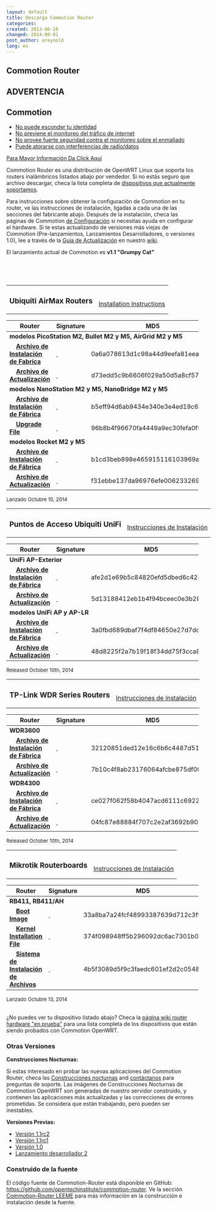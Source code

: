 ```yaml
---
layout: default
title: Descarga Commotion Router
categories:
created: 2013-06-28
changed: 2014-08-01
post_author: areynold
lang: es
---
```

<h2>Commotion Router</h2>

<div class="warning-label">
<div class="warning-top">
<h2>ADVERTENCIA</h2>
</div>

<div class="warning-bottom">
<h2>Commotion</h2>

<ul>
	<li><a href="/understanding-commotions-warning-label#anonymity">No puede esconder tu identidad</a></li>
	<li><a href="/understanding-commotions-warning-label#internet">No previene el monitoreo del tráfico de internet</a></li>
	<li><a href="/understanding-commotions-warning-label#monitoring">No provee fuerte seguridad contra el monitoreo sobre el enmallado</a></li>
	<li><a href="/understanding-commotions-warning-label#jamming">Puede atorarse con interferencias de radio/datos</a></li>
</ul>
<a href="/understanding-commotions-warning-label">Para Mayor Información Da Click Aquí</a></div>
</div>

<p>Commotion Router es una distribución de OpenWRT Linux que soporta los routers inalámbricos listados abajo por vendedor. Si no estás seguro que archivo descargar, checa la lista completa de <a href="/docs/supported-devices">dispositivos que actualmente soportamos</a>.</p>

<p>Para instrucciones sobre obtener la configuración de Commotion en tu router, ve las instrucciones de instalación, ligadas a cada una de las secciones del fabricante abajo. Después de la instalación, checa las páginas de Commotion <a href="/docs/cck/installing-configuring/configure-commotion/">de Configuración</a>
si necesitas ayuda en configurar el hardware. Si te estas actualizando de versiones más viejas de Commotion (Pre-lanzamientos, Lanzamientos Desarrolladores, o versiones 1.0), lee a través de la <a href="https://wiki.commotionwireless.net/doku.php?id=general_resources:documentation:router:upgrading_from_previous_versions">Guía de Actualización</a> en nuestro <a href="https://wiki.commotionwireless.net/">wiki</a>.</p>

<p>El lanzamiento actual de Commotion es <strong>v1.1 "Grumpy Cat"</strong></p>

<p>&nbsp;</p>
<p>&nbsp;</p>

<table style="width:600px; ">
<tr><td><h3 id="ubiquiti-airmax">Ubiquiti AirMax Routers</h3></td>
<td style="align:right; vertical-align:bottom; padding-bottom:1em;"><a href="/docs/cck/installing-configuring/install-ubiquiti-router/">Installation Instructions</a></td>
</tr>
</table>

<table class="files list">
  <thead>
    <tr>
	<th scope="col">Router</th>
	<th scope="col">Signature</th>
	<th scope="col">MD5</th>
	<th scope="col">Size</th>
    </tr>
  </thead>
  <tbody>
    <tr class="file even">
	<td colspan="4"><strong>modelos PicoStation M2, Bullet M2 y M5, AirGrid M2 y M5</strong></td>
    </tr>
    <tr class="file odd">
	<td>&nbsp;&nbsp;&nbsp;&nbsp;<a href="https://downloads.commotionwireless.net/router/1.1/ar71xx/generic/openwrt-ar71xx-generic-ubnt-bullet-m-squashfs-factory.bin" title="openwrt-ar71xx-generic-ubnt-bullet-m-squashfs-factory.bin"><strong>Archivo de Instalación de Fabrica</strong></a></td>
	<td><a class="signature" href="https://downloads.commotionwireless.net/router/1.1/ar71xx/generic/openwrt-ar71xx-generic-ubnt-bullet-m-squashfs-factory.bin.asc">&nbsp;</a></td>
	<td>0a6a078613d1c98a44d9eefa81eea022</td>
	<td>5.1 MB</td>
    </tr>
    <tr class="file odd">
	<td>&nbsp;&nbsp;&nbsp;&nbsp;<a href="https://downloads.commotionwireless.net/router/1.1/ar71xx/generic/openwrt-ar71xx-generic-ubnt-bullet-m-squashfs-sysupgrade.bin" title="openwrt-ar71xx-generic-ubnt-bullet-m-squashfs-sysupgrade.bin"><strong>Archivo de Actualización</strong></a></td>
	<td><a class="signature" href="https://downloads.commotionwireless.net/router/1.1/ar71xx/generic/openwrt-ar71xx-generic-ubnt-bullet-m-squashfs-sysupgrade.bin.asc">&nbsp;</a></td>
	<td>d73edd5c9b6606f029a50d5a8cf57edb</td>
	<td>5.1 MB</td>
    </tr>
    <tr class="file even">
	<td colspan="4"><strong>modelos NanoStation M2 y M5, NanoBridge M2 y M5</strong></td>
    </tr>
    <tr class="file odd">
	<td>&nbsp;&nbsp;&nbsp;&nbsp;<a href="https://downloads.commotionwireless.net/router/1.1/ar71xx/generic/openwrt-ar71xx-generic-ubnt-nano-m-squashfs-factory.bin" title="openwrt-ar71xx-generic-ubnt-nano-m-squashfs-factory.bin"><strong>Archivo de Instalación de Fábrica</strong></a></td>
	<td><a class="signature" href="https://downloads.commotionwireless.net/router/1.1/ar71xx/generic/openwrt-ar71xx-generic-ubnt-nano-m-squashfs-factory.bin.asc">&nbsp;</a></td>
	<td>b5eff94d6ab9434e340e3e4ed19c695d</td>
	<td>5.1 MB</td>
    </tr>
    <tr class="file odd">
	<td>&nbsp;&nbsp;&nbsp;&nbsp;<a href="https://downloads.commotionwireless.net/router/1.1/ar71xx/generic/openwrt-ar71xx-generic-ubnt-nano-m-squashfs-sysupgrade.bin" title="openwrt-ar71xx-generic-ubnt-nano-m-squashfs-sysupgrade.bin"><strong>Upgrade File</strong></a></td>
	<td><a class="signature" href="https://downloads.commotionwireless.net/router/1.1/ar71xx/generic/openwrt-ar71xx-generic-ubnt-nano-m-squashfs-sysupgrade.bin.asc">&nbsp;</a></td>
	<td>96b8b4f96670fa4449a9ec30fefa0f90</td>
	<td>5.1 MB</td>
    </tr>
    <tr class="file even">
	<td colspan="4"><strong>modelos Rocket M2 y M5</strong></td>
    </tr>
    <tr class="file odd">
	<td>&nbsp;&nbsp;&nbsp;&nbsp;<a href="https://downloads.commotionwireless.net/router/1.1/ar71xx/generic/openwrt-ar71xx-generic-ubnt-rocket-m-squashfs-factory.bin" title="openwrt-ar71xx-generic-ubnt-rocket-m-squashfs-factory.bin"><strong>Archivo de Instalación de Fábrica</strong></a></td>
	<td><a class="signature" href="https://downloads.commotionwireless.net/router/1.1/ar71xx/generic/openwrt-ar71xx-generic-ubnt-rocket-m-squashfs-factory.bin.asc">&nbsp;</a></td>
	<td>b1cd3beb898e465915116103969ab41e</td>
	<td>5.1 MB</td>
    </tr>
    <tr class="file odd">
	<td>&nbsp;&nbsp;&nbsp;&nbsp;<a href="https://downloads.commotionwireless.net/router/1.1/ar71xx/generic/openwrt-ar71xx-generic-ubnt-rocket-m-squashfs-sysupgrade.bin" title="openwrt-ar71xx-generic-ubnt-rocket-m-squashfs-sysupgrade.bin"><strong>Archivo de Actualización</strong></a></td>
	<td><a class="signature" href="https://downloads.commotionwireless.net/router/1.1/ar71xx/generic/openwrt-ar71xx-generic-ubnt-rocket-m-squashfs-sysupgrade.bin.asc">&nbsp;</a></td>
	<td>f31ebbe137da96976efe0062332699af</td>
	<td>5.1 MB</td>
    </tr>
  </tbody>
</table>
<p style="font-size:small;">Lanzado Octubre 10, 2014</p>

<table style="width:600px; ">
<tr><td><h3 id="ubiquiti-unifi">Puntos de Acceso Ubiquiti UniFi</h3></td>
<td style="align:right; vertical-align:bottom; padding-bottom:1em;"><a href="/docs/cck/installing-configuring/install-unifi-router/">Instrucciones de Instalación</a></td>
</tr>
</table>

<table class="files list">
  <thead>
    <tr>
	<th scope="col">Router</th>
	<th scope="col">Signature</th>
	<th scope="col">MD5</th>
	<th scope="col">Size</th>
    </tr>
  </thead>
  <tbody>
    <tr class="file even">
	<td colspan="4"><strong>UniFi AP-Exterior</strong></td>
    </tr>
    <tr class="file odd">
	<td>&nbsp;&nbsp;&nbsp;&nbsp;<a href="https://downloads.commotionwireless.net/router/1.1/ar71xx/generic/openwrt-ar71xx-generic-ubnt-unifi-outdoor-squashfs-factory.bin" title="openwrt-ar71xx-generic-ubnt-unifi-outdoor-squashfs-factory.bin"><strong>Archivo de Instalación de Fábrica</strong></a></td>
	<td><a class="signature" href="https://downloads.commotionwireless.net/router/1.1/ar71xx/generic/openwrt-ar71xx-generic-ubnt-unifi-outdoor-squashfs-factory.bin.asc">&nbsp;</a></td>
	<td>afe2d1e69b5c84820efd5dbed6c42434</td>
	<td>5.1 MB</td>
    </tr>
    <tr class="file odd">
	<td>&nbsp;&nbsp;&nbsp;&nbsp;<a href="https://downloads.commotionwireless.net/router/1.1/ar71xx/generic/openwrt-ar71xx-generic-ubnt-unifi-outdoor-squashfs-sysupgrade.bin" title="openwrt-ar71xx-generic-ubnt-unifi-outdoor-squashfs-sysupgrade.bin"><strong>Archivo de Actualización</strong></a></td>
	<td><a class="signature" href="https://downloads.commotionwireless.net/router/1.1/ar71xx/generic/openwrt-ar71xx-generic-ubnt-unifi-outdoor-squashfs-sysupgrade.bin.asc">&nbsp;</a></td>
	<td>5d13188412eb1b4f94bceec0e3b281ec</td>
	<td>5.1 MB</td>
    </tr>
    <tr class="file even">
	<td colspan="4"><strong>modelos UniFi AP y AP-LR</strong></td>
    </tr>
    <tr class="file odd">
	<td>&nbsp;&nbsp;&nbsp;&nbsp;<a href="https://downloads.commotionwireless.net/router/1.1/ar71xx/generic/openwrt-ar71xx-generic-ubnt-unifi-squashfs-factory.bin" title="openwrt-ar71xx-generic-ubnt-unifi-squashfs-factory.bin"><strong>Archivo de Instalación de Fábrica</strong></a></td>
	<td><a class="signature" href="https://downloads.commotionwireless.net/router/1.1/ar71xx/generic/openwrt-ar71xx-generic-ubnt-unifi-squashfs-factory.bin.asc">&nbsp;</a></td>
	<td>3a0fbd689dbaf7f4df84650e27d7dc57</td>
	<td>5.1 MB</td>
    </tr>
    <tr class="file odd">
	<td>&nbsp;&nbsp;&nbsp;&nbsp;<a href="https://downloads.commotionwireless.net/router/1.1/ar71xx/generic/openwrt-ar71xx-generic-ubnt-unifi-squashfs-sysupgrade.bin" title="openwrt-ar71xx-generic-ubnt-unifi-squashfs-factory.bin"><strong>Archivo de Actualización</strong></a></td>
	<td><a class="signature" href="https://downloads.commotionwireless.net/router/1.1/ar71xx/generic/openwrt-ar71xx-generic-ubnt-unifi-squashfs-sysupgrade.bin.asc">&nbsp;</a></td>
	<td>48d8225f2a7b19f18f34dd75f3cca8d1</td>
	<td>5.1 MB</td>
    </tr>
  </tbody>
</table>
<p style="font-size:small;">Released October 10th, 2014</p>

<table style="width:600px; ">
<tr><td><h3 id="tplink">TP-Link WDR Series Routers</h3></td>
<td style="align:right; vertical-align:bottom; padding-bottom:1em;"><a href="/docs/cck/installing-configuring/install-tplink-router/">Instrucciones de Instalación</a></td>
</tr>
</table>

<table class="files list">
   <thead>
      <tr>
         <th scope="col">Router</th>
         <th scope="col">Signature</th>
         <th scope="col">MD5</th>
         <th scope="col">Size</th>
      </tr>
  </thead>
  <tbody>
      <tr class="file even">
	  <td colspan="4"><strong>WDR3600</strong></td>
      </tr>
      <tr class="file odd">
         <td>&nbsp;&nbsp;&nbsp;&nbsp;<a href="https://downloads.commotionwireless.net/router/1.1/ar71xx/generic/openwrt-ar71xx-generic-tl-wdr3600-v1-squashfs-factory.bin" title="openwrt-ar71xx-generic-tl-wdr3600-v1-squashfs-factory.bin"><strong>Archivo de Instalación de Fábrica</strong></a></td>
         <td><a class="signature" href="https://downloads.commotionwireless.net/router/1.1/ar71xx/generic/openwrt-ar71xx-generic-tl-wdr3600-v1-squashfs-factory.bin.asc">&nbsp;</a></td>
         <td>32120851ded12e16c6b6c4487d51c30e</td>
         <td>7.8 MB</td>
      </tr>
      <tr class="file odd">
         <td>&nbsp;&nbsp;&nbsp;&nbsp;<a href="https://downloads.commotionwireless.net/router/1.1/ar71xx/generic/openwrt-ar71xx-generic-tl-wdr3600-v1-squashfs-sysupgrade.bin" title="openwrt-ar71xx-generic-tl-wdr3600-v1-squashfs-sysupgrade.bin"><strong>Archivo de Actualización</strong></a></td>
         <td><a class="signature" href="https://downloads.commotionwireless.net/router/1.1/ar71xx/generic/openwrt-ar71xx-generic-tl-wdr3600-v1-squashfs-sysupgrade.bin.asc">&nbsp;</a></td>
         <td>7b10c4f8ab23176064afcbe875df0001</td>
         <td>5.1 MB</td>
      </tr>
      <tr class="file even">
	  <td colspan="4"><strong>WDR4300</strong></td>
      </tr>
      <tr class="file odd">
         <td>&nbsp;&nbsp;&nbsp;&nbsp;<a href="https://downloads.commotionwireless.net/router/1.1/ar71xx/generic/openwrt-ar71xx-generic-tl-wdr4300-v1-squashfs-factory.bin" title="openwrt-ar71xx-generic-tl-wdr4300-v1-squashfs-factory.bin"><strong>Archivo de Instalación de Fábrica</strong></a></td>
         <td><a class="signature" href="https://downloads.commotionwireless.net/router/1.1/ar71xx/generic/openwrt-ar71xx-generic-tl-wdr4300-v1-squashfs-factory.bin.asc">&nbsp;</a></td>
         <td>ce027f062f58b4047acd6111c692297a</td>
         <td>7.8 MB</td>
      </tr>
      <tr class="file odd">
         <td>&nbsp;&nbsp;&nbsp;&nbsp;<a href="https://downloads.commotionwireless.net/router/1.1/ar71xx/generic/openwrt-ar71xx-generic-tl-wdr4300-v1-squashfs-sysupgrade.bin" title="openwrt-ar71xx-generic-tl-wdr4300-v1-squashfs-sysupgrade.bin"><strong>Archivo de Actualización</strong></a></td>
         <td><a class="signature" href="https://downloads.commotionwireless.net/router/1.1/ar71xx/generic/openwrt-ar71xx-generic-tl-wdr4300-v1-squashfs-sysupgrade.bin.asc">&nbsp;</a></td>
         <td>04fc87e88884f707c2e2af3692b90738</td>
         <td>5.1 MB</td>
      </tr>
  </tbody>
</table>
<p style="font-size:small;">Released October 10th, 2014</p>

<table style="width:600px; ">
<tr><td><h3 id="mikrotik">Mikrotik Routerboards</h3></td>
<td style="align:right; vertical-align:bottom; padding-bottom:1em;"><a href="/docs/cck/installing-configuring/install-mikrotik-router/">Instrucciones de Instalación</a></td>
</tr>
</table>

<table class="files list">
   <thead>
      <tr>
         <th scope="col">Router</th>
         <th scope="col">Signature</th>
         <th scope="col">MD5</th>
         <th scope="col">Size</th>
      </tr>
  </thead>
  <tbody>
      <tr class="file even">
	  <td colspan="4"><strong>RB411, RB411/AH</strong></td>
      </tr>
      <tr class="file odd">
         <td>&nbsp;&nbsp;&nbsp;&nbsp;<a href="https://downloads.commotionwireless.net/router/1.1/ar71xx/nand/openwrt-ar71xx-nand-vmlinux-initramfs.elf" title="openwrt-ar71xx-nand-vmlinux-initramfs.elf"><strong>Boot Image</strong></a></td>
         <td><a class="signature" href="https://downloads.commotionwireless.net/router/1.1/ar71xx/nand/openwrt-ar71xx-nand-vmlinux-initramfs.elf.asc">&nbsp;</a></td>
         <td>33a8ba7a24fcf48993387639d712c3ff</td>
         <td>6.6 MB</td>
      </tr>
      <tr class="file odd">
         <td>&nbsp;&nbsp;&nbsp;&nbsp;<a href="https://downloads.commotionwireless.net/router/1.1/ar71xx/nand/openwrt-ar71xx-nand-vmlinux.elf" title="openwrt-ar71xx-nand-vmlinux.elf"><strong>Kernel Installation File</strong></a></td>
         <td><a class="signature" href="https://downloads.commotionwireless.net/router/1.1/ar71xx/nand/openwrt-ar71xx-nand-vmlinux.elf.asc">&nbsp;</a></td>
         <td>374f098948ff5b296092dc6ac7301b04</td>
         <td>2.7 MB</td>
      </tr>
      <tr class="file odd">
         <td>&nbsp;&nbsp;&nbsp;&nbsp;<a href="https://downloads.commotionwireless.net/router/1.1/ar71xx/nand/openwrt-ar71xx-nand-rootfs.tar.gz" title="openwrt-ar71xx-nand-rootfs.tar.gz"><strong>Sistema de Instalación de Archivos</strong></a></td>
         <td><a class="signature" href="https://downloads.commotionwireless.net/router/1.1/ar71xx/nand/openwrt-ar71xx-nand-rootfs.tar.gz.asc">&nbsp;</a></td>
         <td>4b5f3089d5f9c3faedc601ef2d2c0548</td>
         <td>5.4 MB</td>
      </tr>
  </tbody>
</table>
<p style="font-size:small;">Lanzado Octubre 13, 2014</p>

<p><br/>¿No puedes ver tu dispositivo listado abajo? Checa la <a href="https://wiki.commotionwireless.net/doku.php/development_resources/router/hardware_in_testing">página wiki router hardware "en prueba"</a> para una lista completa de los dispositivos que están siendo probados con Commotion OpenWRT.</p>

<h3>Otras Versiones</h3>

<p><strong>Construcciones Nocturnas:</strong></p>
<p>Si estas interesado en probar las nuevas aplicaciones del Commotion Router, checa las <a href="https://downloads.commotionwireless.net/nightly/ar71xx/">Construcciones nocturnas</a> and <a href="/contact">contáctanos</a> para preguntas de soporte. Las imágenes de Construcciones Nocturnas de Commotion OpenWRT son generadas de nuestro servidor construido, y contienen las aplicaciones más actualizadas y las correcciones de errores prometidas. Se considera que están trabajando, pero pueden ser inestables.</p>

<p><strong>Versiones Previas:</strong></p>
<ul>
  <li><a href="https://downloads.commotionwireless.net/router/1.1rc2">Versión 1.1rc2</a></li>
  <li><a href="https://downloads.commotionwireless.net/router/1.1rc1">Versión 1.1rc1</a></li>
  <li><a href="https://downloads.commotionwireless.net/router/1.0">Versión 1.0</a></li>
  <li><a href="https://downloads.commotionwireless.net/router/DR2">Lanzamiento desarrollador 2</a></li>
</ul>

<h3 id="source">Construido de la fuente</h3>
<p>El código fuente de Commotion-Router está disponible en GitHub: <a href="https://github.com/opentechinstitute/commotion-router">https://github.com/opentechinstitute/commotion-router</a>. Ve la sección <a href="https://github.com/opentechinstitute/commotion-router#build--install">Commotion-Router LEEME</a> para más información en la construcción e instalación desde la fuente.</p>
